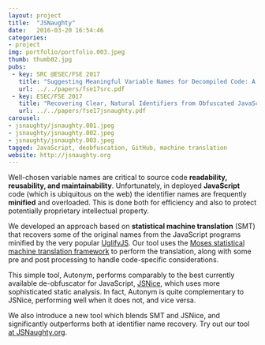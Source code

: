 ```yaml
---
layout: project
title:  "JSNaughty"
date:   2016-03-20 16:54:46
categories:
- project
img: portfolio/portfolio.003.jpeg
thumb: thumb02.jpg
pubs:
 - key: SRC @ESEC/FSE 2017
   title: "Suggesting Meaningful Variable Names for Decompiled Code: A Machine Translation Approach."
   url: ../../papers/fse17src.pdf
 - key: ESEC/FSE 2017
   title: "Recovering Clear, Natural Identifiers from Obfuscated JavaScript Names."
   url: ../../papers/fse17jsnaughty.pdf
carousel:
- jsnaughty/jsnaughty.001.jpeg
- jsnaughty/jsnaughty.002.jpeg
- jsnaughty/jsnaughty.003.jpeg
tagged: JavaScript, deobfuscation, GitHub, machine translation
website: http://jsnaughty.org
---
```



Well-chosen variable names are critical to source code **readability, reusability, 
and maintainability**. Unfortunately, in deployed **JavaScript** code (which is 
ubiquitous on the web) the identifier names are frequently **minified** and 
overloaded. This is done both for efficiency and also to protect potentially 
proprietary intellectual property. 

We developed an approach based on **statistical machine translation** (SMT) that 
recovers some of the original names from the JavaScript programs minified by 
the very popular [UglifyJS](https://github.com/mishoo/UglifyJS2). 
Our tool uses the [Moses statistical machine translation framework](http://www.statmt.org/moses/) 
to perform the translation, along with some pre and post processing to
handle code-specific considerations.

This simple tool, Autonym, performs comparably to the best currently available 
de-obfuscator for JavaScript, [JSNice](http://jsnice.org), which uses more 
sophisticated static analysis. In fact, Autonym is quite complementary to JSNice, 
performing well when it does not, and vice versa. 

We also introduce a new tool which blends SMT and JSNice, and significantly 
outperforms both at identifier name recovery. Try out our tool [at JSNaughty.org](http://jsnaughty.org).


